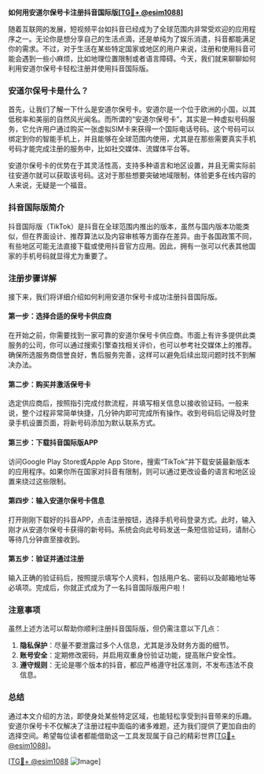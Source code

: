 **如何用安道尔保号卡注册抖音国际版[[TG💪+ @esim1088](https://t.me/s/esim1088)]**

随着互联网的发展，短视频平台如抖音已经成为了全球范围内非常受欢迎的应用程序之一。无论你是想分享自己的生活点滴，还是单纯为了娱乐消遣，抖音都能满足你的需求。不过，对于生活在某些特定国家或地区的用户来说，注册和使用抖音可能会遇到一些小麻烦，比如地理位置限制或者语言障碍。今天，我们就来聊聊如何利用安道尔保号卡轻松注册并使用抖音国际版。

### 安道尔保号卡是什么？

首先，让我们了解一下什么是安道尔保号卡。安道尔是一个位于欧洲的小国，以其低税率和美丽的自然风光闻名。而所谓的“安道尔保号卡”，其实是一种虚拟号码服务，它允许用户通过购买一张虚拟SIM卡来获得一个国际电话号码。这个号码可以绑定到你的智能手机上，并且能够在全球范围内使用，尤其是在那些需要真实手机号码才能完成注册的服务中，比如社交媒体、流媒体平台等。

安道尔保号卡的优势在于其灵活性高，支持多种语言和地区设置，并且无需实际前往安道尔就可以获取该号码。这对于那些想要突破地域限制，体验更多在线内容的人来说，无疑是一个福音。

### 抖音国际版简介

抖音国际版（TikTok）是抖音在全球范围内推出的版本，虽然与国内版本功能类似，但在界面设计、推荐算法以及内容审核等方面存在差异。由于各国政策不同，有些地区可能无法直接下载或使用抖音官方应用。因此，拥有一张可以代表其他国家的手机号码就显得尤为重要了。

### 注册步骤详解

接下来，我们将详细介绍如何利用安道尔保号卡成功注册抖音国际版。

#### 第一步：选择合适的保号卡供应商

在开始之前，你需要找到一家可靠的安道尔保号卡供应商。市面上有许多提供此类服务的公司，你可以通过搜索引擎查找相关评价，也可以参考社交媒体上的推荐。确保所选服务商信誉良好，售后服务完善，这样可以避免后续出现问题时找不到解决办法。

#### 第二步：购买并激活保号卡

选定供应商后，按照指引完成付款流程，并填写相关信息以接收验证码。一般来说，整个过程非常简单快捷，几分钟内即可完成所有操作。收到号码后记得及时登录手机设置页面，将新号码添加为默认联系方式。

#### 第三步：下载抖音国际版APP

访问Google Play Store或Apple App Store，搜索“TikTok”并下载安装最新版本的应用程序。如果你所在国家对抖音有限制，则可以通过更改设备的语言和地区设置来绕过这些限制。

#### 第四步：输入安道尔保号卡信息

打开刚刚下载好的抖音APP，点击注册按钮，选择手机号码登录方式。此时，输入刚才从安道尔保号卡获得的新号码。系统会向此号码发送一条短信验证码，请耐心等待几分钟直至接收到。

#### 第五步：验证并通过注册

输入正确的验证码后，按照提示填写个人资料，包括用户名、密码以及邮箱地址等必填项。完成后，你就正式成为了一名抖音国际版用户啦！

### 注意事项

虽然上述方法可以帮助你顺利注册抖音国际版，但仍需注意以下几点：

1. **隐私保护**：尽量不要泄露过多个人信息，尤其是涉及财务方面的细节。
2. **账号安全**：定期修改密码，并启用双重身份验证功能，提高账户安全性。
3. **遵守规则**：无论是哪个版本的抖音，都应严格遵守社区准则，不发布违法不良信息。

### 总结

通过本文介绍的方法，即使身处某些特定区域，也能轻松享受到抖音带来的乐趣。安道尔保号卡不仅解决了注册过程中面临的诸多难题，还为我们提供了更加自由的选择空间。希望每位读者都能借助这一工具发现属于自己的精彩世界[[TG💪+ @esim1088](https://t.me/s/esim1088)]。

[[TG💪+ @esim1088](https://t.me/s/esim1088) ![Image](https://i.postimg.cc/4NQfJmqS/Snipaste-2025-05-13-00-14-12.png)]